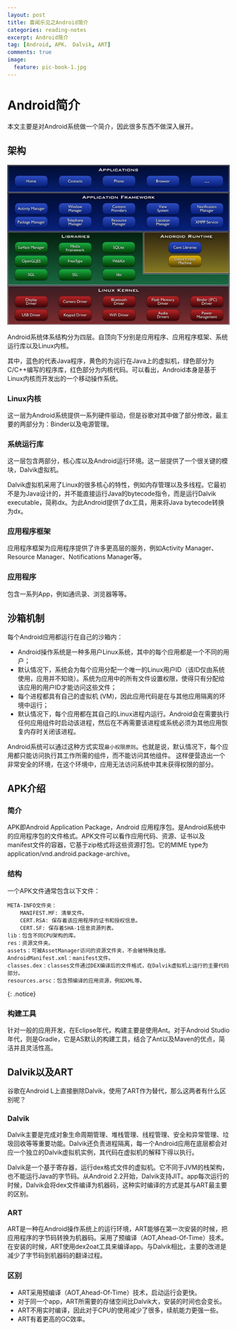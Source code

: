 ```yaml
---
layout: post
title: 喜闻乐见之Android简介
categories: reading-notes
excerpt: Android简介
tag: [Android, APK， Dalvik, ART]
comments: true
image:
  feature: pic-book-1.jpg
---
```


# Android简介

本文主要是对Android系统做一个简介，因此很多东西不做深入展开。

## 架构

![Android体系结构图](/images/android-system-architecture.jpg)

Android系统体系结构分为四层。自顶向下分别是应用程序、应用程序框架、系统运行库以及Linux内核。

其中，蓝色的代表Java程序，黄色的为运行在Java上的虚拟机，绿色部分为C/C++编写的程序库，红色部分为内核代码。可以看出，Android本身是基于Linux内核而开发出的一个移动操作系统。

### Linux内核

这一层为Android系统提供一系列硬件驱动，但是谷歌对其中做了部分修改，最主要的两部分为：Binder以及电源管理。

### 系统运行库

这一层包含两部分，核心库以及Android运行环境。这一层提供了一个很关键的模块，Dalvik虚拟机。

Dalvik虚拟机采用了Linux的很多核心的特性，例如内存管理以及多线程。它最初不是为Java设计的，并不能直接运行Java的bytecode指令，而是运行Dalvik executable，简称dx。为此Android提供了dx工具，用来将Java bytecode转换为dx。

### 应用程序框架

应用程序框架为应用程序提供了许多更高层的服务，例如Activity Manager、Resource Manager、Notifications Manager等。

### 应用程序

包含一系列App，例如通讯录、浏览器等等。

## 沙箱机制

每个Android应用都运行在自己的沙箱内：

* Android操作系统是一种多用户Linux系统，其中的每个应用都是一个不同的用户；
* 默认情况下，系统会为每个应用分配一个唯一的Linux用户ID（该ID仅由系统使用，应用并不知晓）。系统为应用中的所有文件设置权限，使得只有分配给该应用的用户ID才能访问这些文件；
* 每个进程都具有自己的虚拟机 (VM)，因此应用代码是在与其他应用隔离的环境中运行；
* 默认情况下，每个应用都在其自己的Linux进程内运行。Android会在需要执行任何应用组件时启动该进程，然后在不再需要该进程或系统必须为其他应用恢复内存时关闭该进程。

Android系统可以通过这种方式实现`最小权限原则`。也就是说，默认情况下，每个应用都只能访问执行其工作所需的组件，而不能访问其他组件。 这样便营造出一个非常安全的环境，在这个环境中，应用无法访问系统中其未获得权限的部分。

## APK介绍

### 简介

APK即Android Application Package，Android
应用程序包。是Android系统中的应用程序包的文件格式。APK文件可以看作应用代码、资源、证书以及manifest文件的容器，它基于zip格式将这些资源打包。它的MIME type为application/vnd.android.package-archive。

### 结构

一个APK文件通常包含以下文件：

```
META-INFO文件夹：
	MANIFEST.MF: 清单文件。
	CERT.RSA: 保存着该应用程序的证书和授权信息。
	CERT.SF: 保存着SHA-1信息资源列表。
lib：包含不同CPU架构的库。
res：资源文件夹。
assets：可被AssetManager访问的资源文件夹，不会被特殊处理。
AndroidManifest.xml：manifest文件。
classes.dex：classes文件通过DEX编译后的文件格式，在Dalvik虚拟机上运行的主要代码部分。
resources.arsc：包含预编译的应用资源，例如XML等。
```
{: .notice}

### 构建工具

针对一般的应用开发，在Eclipse年代，构建主要是使用Ant。对于Android Studio年代，则是Gradle，它是AS默认的构建工具，结合了Ant以及Maven的优点，简洁并且灵活性高。

## Dalvik以及ART

谷歌在Android L上直接删除Dalvik，使用了ART作为替代，那么这两者有什么区别呢？

### Dalvik

Dalvik主要是完成对象生命周期管理、堆栈管理、线程管理、安全和异常管理、垃圾回收等等重要功能。Dalvik还负责进程隔离，每一个Android应用在底层都会对应一个独立的Dalvik虚拟机实例，其代码在虚拟机的解释下得以执行。

Dalvik是一个基于寄存器，运行dex格式文件的虚拟机。它不同于JVM的栈架构，也不能运行Java的字节码。从Android
2.2开始，Dalvik支持JIT。app每次运行的时候，Dalvik会将dex文件编译为机器码，这种实时编译的方式是其与ART最主要的区别。

### ART

ART是一种在Android操作系统上的运行环境，ART能够在第一次安装的时候，把应用程序的字节码转换为机器码。采用了预编译（AOT,Ahead-Of-Time）技术。在安装的时候，ART使用dex2oat工具来编译app。与Dalvik相比，主要的改进是减少了字节码到机器码的翻译过程。

### 区别

* ART采用预编译（AOT,Ahead-Of-Time）技术，启动运行会更快。
* 对于同一个app，ART所需要的存储空间比Dalvik大，安装的时间也会变长。
* ART不用实时编译，因此对于CPU的使用减少了很多，续航能力更强一些。
* ART有着更高的GC效率。

